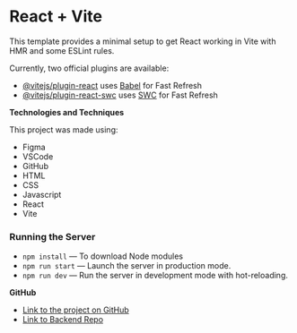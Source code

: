 # React + Vite

This template provides a minimal setup to get React working in Vite with HMR and some ESLint rules.

Currently, two official plugins are available:

- [@vitejs/plugin-react](https://github.com/vitejs/vite-plugin-react/blob/main/packages/plugin-react/README.md) uses [Babel](https://babeljs.io/) for Fast Refresh
- [@vitejs/plugin-react-swc](https://github.com/vitejs/vite-plugin-react-swc) uses [SWC](https://swc.rs/) for Fast Refresh

**Technologies and Techniques**

This project was made using:

- Figma
- VSCode
- GitHub
- HTML
- CSS
- Javascript
- React
- Vite

### Running the Server

- `npm install` — To download Node modules
- `npm run start` — Launch the server in production mode.
- `npm run dev` — Run the server in development mode with hot-reloading.

**GitHub**

- [Link to the project on GitHub](https://github.com/julihejt/se_project_react-main-jh)
- [Link to Backend Repo](https://github.com/julihejt/se_project_express)
